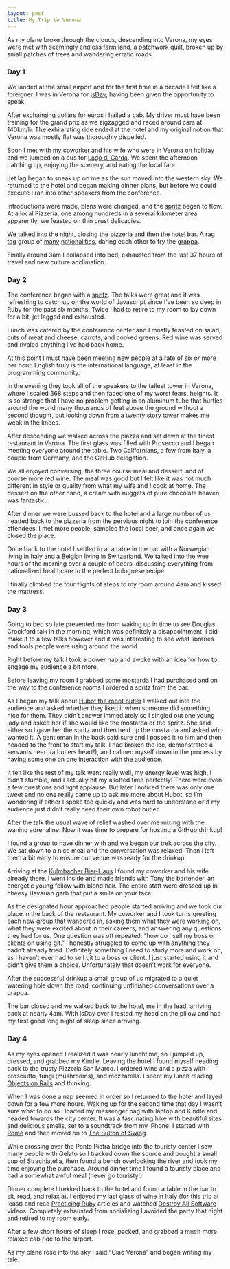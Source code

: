 ```yaml
---
layout: post
title: My Trip to Verona
---
```


As my plane broke through the clouds, descending into Verona, my eyes
were met with seemingly endless farm land, a patchwork quilt, broken up
by small patches of trees and wandering erratic roads.

### Day 1

We landed at the small airport and for the first time in a decade I felt
like a foreigner. I was in Verona for [jsDay](http://2012.jsday.it/),
having been given the opportunity to speak.

After exchanging dollars for euros I hailed a cab. My driver must have
been training for the grand prix as we zigzagged and raced around cars
at 140km/h. The exhilarating ride ended at the hotel and my original
notion that Verona was mostly flat was thoroughly dispelled.

Soon I met with my [coworker](http://github.com/bkeepers) and his wife
who were in Verona on holiday and we jumped on a bus for [Lago di
Garda](http://en.wikipedia.org/wiki/Lake_Garda). We spent the afternoon
catching up, enjoying the scenery, and eating the local fare.

Jet lag began to sneak up on me as the sun moved into the western sky.
We returned to the hotel and began making dinner plans, but before we
could execute I ran into other speakers from the conference.

Introductions were made, plans were changed, and the
[spritz](http://en.wikipedia.org/wiki/Spritz_(alcoholic_beverage)) began
to flow. At a local Pizzeria, one among hundreds in a several kilometer
area apparently, we feasted on thin crust delicacies.

We talked into the night, closing the pizzeria and then the hotel bar. A
[rag](http://twitter.com/shvi) [tag](http://twitter.com/seldaek) group
of [many](https://twitter.com/maboa)
[nationalities](http://twitter.com/couac), daring each other to try the
[grappa](http://en.wikipedia.org/wiki/Grappa).

Finally around 3am I collapsed into bed, exhausted from the last 37
hours of travel and new culture acclimation.

### Day 2

The conference began with a
[spritz](http://twitter.com/#!/jsconfit/status/202676559918804993/photo/1).
The talks were great and it was refreshing to catch up on the world of
Javascript since I’ve been so deep in Ruby for the past six months.
Twice I had to retire to my room to lay down for a bit, jet lagged and
exhausted.

Lunch was catered by the conference center and I mostly feasted on
salad, cuts of meat and cheese, carrots, and cooked greens. Red wine was
served and rivaled anything I’ve had back home.

At this point I must have been meeting new people at a rate of six or
more per hour. English truly is the international language, at least in
the programming community.

In the evening they took all of the speakers to the tallest tower in
Verona, where I scaled 368 steps and then faced one of my worst fears,
heights. It is so strange that I have no problem getting in an aluminum
tube that hurtles around the world many thousands of feet above the
ground without a second thought, but looking down from a twenty story
tower makes me weak in the knees.

After descending we walked across the piazza and sat down at the finest
restaurant in Verona. The first glass was filled with Prosecco and I
began meeting everyone around the table. Two Californians, a few from
Italy, a couple from Germany, and the GitHub delegation.

We all enjoyed conversing, the three course meal and dessert, and of
course more red wine. The meal was good but I felt like it was not much
different in style or quality from what my wife and I cook at home. The
dessert on the other hand, a cream with nuggets of pure chocolate
heaven, was fantastic.

After dinner we were bussed back to the hotel and a large number of us
headed back to the pizzeria from the pervious night to join the
conference attendees. I met more people, sampled the local beer, and
once again we closed the place.

Once back to the hotel I settled in at a table in the bar with a
Norwegian living in Italy and a [Belgian](http://twitter.com/seldaek)
living in Switzerland. We talked into the wee hours of the morning over
a couple of beers, discussing everything from nationalized healthcare to
the perfect bolognese recipe.

I finally climbed the four flights of steps to my room around 4am and
kissed the mattress.

### Day 3

Going to bed so late prevented me from waking up in time to see Douglas
Crockford talk in the morning, which was definitely a disappointment. I
did make it to a few talks however and it was interesting to see what
libraries and tools people were using around the world.

Right before my talk I took a power nap and awoke with an idea for how
to engage my audience a bit more.

Before leaving my room I grabbed some
[mostarda](http://en.wikipedia.org/wiki/Mostarda) I had purchased and on
the way to the conference rooms I ordered a spritz from the bar.

As I began my talk about [Hubot the robot
butler](http://theprogrammingbutler.com/blog/archives/2012/05/19/hubot-img-me-woman-laughing-alone-with-salad/)
I walked out into the audience and asked whether they liked it when
someone did something nice for them. They didn’t answer immediately so I
singled out one young lady and asked her if she would like the mostarda
or the spritz. She said either so I gave her the spritz and then held up
the mostarda and asked who wanted it. A gentleman in the back said sure
and I passed it to him and then headed to the front to start my talk. I
had broken the ice, demonstrated a servants heart (a butlers heart!),
and calmed myself down in the process by having some one on one
interaction with the audience.

It felt like the rest of my talk went really well, my energy level was
high, I didn’t stumble, and I actually hit my allotted time perfectly!
There were even a few questions and light applause. But later I noticed
there was only one tweet and no one really came up to ask me more about
Hubot, so I’m wondering if either I spoke too quickly and was hard to
understand or if my audience just didn’t really need their own robot
butler.

After the talk the usual wave of relief washed over me mixing with the
waning adrenaline. Now it was time to prepare for hosting a GitHub
drinkup!

I found a group to have dinner with and we began our trek across the
city. We sat down to a nice meal and the conversation was relaxed. Then
I left them a bit early to ensure our venue was ready for the drinkup.

Arriving at the [Kulmbacher Bier-Haus](http://www.kbh.it/) I found my
coworker and his wife already there. I went inside and made friends with
Tony the bartender, an energetic young fellow with blond hair. The
entire staff were dressed up in cheesy Bavarian garb that put a smile on
your face.

As the designated hour approached people started arriving and we took
our place in the back of the restaurant. My coworker and I took turns
greeting each new group that wandered in, asking them what they were
working on, what they were excited about in their careers, and answering
any questions they had for us. One question was oft repeated: “how do I
sell my boss or clients on using git.” I honestly struggled to come up
with anything they hadn’t already tried. Definitely something I need to
study more and work on, as I haven’t ever had to sell git to a boss or
client, I just started using it and didn’t give them a choice.
Unfortunately that doesn’t work for everyone.

After the successful drinkup a small group of us migrated to a quiet
watering hole down the road, continuing unfinished conversations over a
grappa.

The bar closed and we walked back to the hotel, me in the lead, arriving
back at nearly 4am. With jsDay over I rested my head on the pillow and
had my first good long night of sleep since arriving.

### Day 4

As my eyes opened I realized it was nearly lunchtime, so I jumped up,
dressed, and grabbed my Kindle. Leaving the hotel I found myself heading
back to the trusty Pizzeria San Marco. I ordered wine and a pizza with
prosciutto, fungi (mushrooms), and mozzarella. I spent my lunch reading
[Objects on Rails](http://objectsonrails.com/) and thinking.

When I was done a nap seemed in order so I returned to the hotel and
layed down for a few more hours. Waking up for the second time that day
I wasn’t sure what to do so I loaded my messenger bag with laptop and
Kindle and headed towards the city center. It was a fascinating hike
with beautiful sites and delicious smells, set to a soundtrack from my
iPhone. I started with
[Rome](http://www.rdio.com/artist/Danger_Mouse/album/Rome/) and then
moved on to [The Sulton of
Swing](http://www.rdio.com/artist/Django_Reinhardt/album/Sultan_Of_Swing/).

While crossing over the Ponte Pietra bridge into the touristy center I
saw many people with Gelato so I tracked down the source and bought a
small cup of Strachiatella, then found a bench overlooking the river and
took my time enjoying the purchase. Around dinner time I found a
touristy place and had a somewhat awful meal (never go touristy!).

Dinner complete I trekked back to the hotel and found a table in the bar
to sit, read, and relax at. I enjoyed my last glass of wine in Italy
(for this trip at least) and read [Practicing
Ruby](http://practicingruby.com/) articles and watched [Destroy All
Software](http://destroyallsoftware.com/) videos. Completely exhausted
from socializing I avoided the party that night and retired to my room
early.

After a few short hours of sleep I rose, packed, and grabbed a much more
relaxed cab ride to the airport.

As my plane rose into the sky I said “Ciao Verona” and began writing my
tale.
